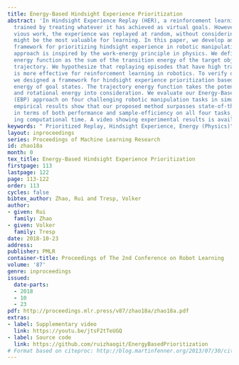 ```yaml
---
title: Energy-Based Hindsight Experience Prioritization
abstract: 'In Hindsight Experience Replay (HER), a reinforcement learning agent is
  trained by treating whatever it has achieved as virtual goals. However, in pre-
  vious work, the experience was replayed at random, without considering which episode
  might be the most valuable for learning. In this paper, we develop an energy-based
  framework for prioritizing hindsight experience in robotic manipulation tasks. Our
  approach is inspired by the work-energy principle in physics. We define a trajectory
  energy function as the sum of the transition energy of the target object over the
  trajectory. We hypothesize that replaying episodes that have high trajectory energy
  is more effective for reinforcement learning in robotics. To verify our hypothesis,
  we designed a framework for hindsight experience prioritization based on the trajectory
  energy of goal states. The trajectory energy function takes the potential, kinetic,
  and rotational energy into consideration. We evaluate our Energy-Based Prioritization
  (EBP) approach on four challenging robotic manipulation tasks in simulation. Our
  empirical results show that our proposed method surpasses state-of-the-art approaches
  in terms of both performance and sample-efficiency on all four tasks, without increas-
  ing computational time. A video showing experimental results is available at https://youtu.be/jtsF2tTeUGQ. '
keywords: " Prioritized Replay, Hindsight Experience, Energy (Physics)"
layout: inproceedings
series: Proceedings of Machine Learning Research
id: zhao18a
month: 0
tex_title: Energy-Based Hindsight Experience Prioritization
firstpage: 113
lastpage: 122
page: 113-122
order: 113
cycles: false
bibtex_author: Zhao, Rui and Tresp, Volker
author:
- given: Rui
  family: Zhao
- given: Volker
  family: Tresp
date: 2018-10-23
address: 
publisher: PMLR
container-title: Proceedings of The 2nd Conference on Robot Learning
volume: '87'
genre: inproceedings
issued:
  date-parts:
  - 2018
  - 10
  - 23
pdf: http://proceedings.mlr.press/v87/zhao18a/zhao18a.pdf
extras:
- label: Supplementary video
  link: https://youtu.be/jtsF2tTeUGQ
- label: Source code
  link: https://github.com/ruizhaogit/EnergyBasedPrioritization
# Format based on citeproc: http://blog.martinfenner.org/2013/07/30/citeproc-yaml-for-bibliographies/
---
```

